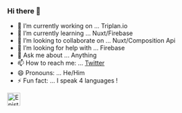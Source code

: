 ### Hi there 👋

- 🔭 I’m currently working on ... Triplan.io
- 🌱 I’m currently learning ... Nuxt/Firebase
- 👯 I’m looking to collaborate on ... Nuxt/Composition Api
- 🤔 I’m looking for help with ... Firebase
- 💬 Ask me about ... Anything 
- 📫 How to reach me: ... [Twitter](https://twitter.com/_Epistol_)
- 😄 Pronouns: ... He/Him
- ⚡ Fun fact: ... I speak 4 languages !

<a href="https://dev.to/_epistol_">
  <img src="https://d2fltix0v2e0sb.cloudfront.net/dev-badge.svg" alt="Epistol's DEV Profile" height="30" width="30">
</a>
        
